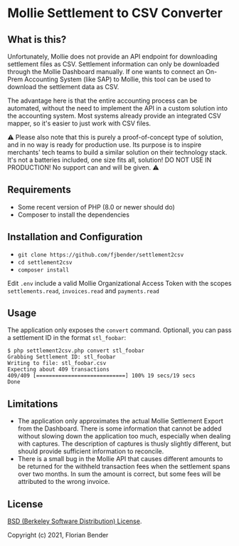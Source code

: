 # Mollie Settlement to CSV Converter

## What is this?

Unfortunately, Mollie does not provide an API endpoint for downloading settlement files as CSV. Settlement information can only be downloaded through the Mollie Dashboard manually. If one wants to connect an On-Prem Accounting System (like SAP) to Mollie, this tool can be used to download the settlement data as CSV.

The advantage here is that the entire accounting process can be automated, without the need to implement the API in a custom solution into the accounting system. Most systems already provide an integrated CSV mapper, so it's easier to just work with CSV files.

⚠️ Please also note that this is purely a proof-of-concept type of solution, and in no way is ready for production use. Its purpose is to inspire merchants' tech teams to build a similar solution on their technology stack. It's not a batteries included, one size fits all, <insert business phrase here> solution! DO NOT USE IN PRODUCTION! No support can and will be given. ⚠️

## Requirements

* Some recent version of PHP (8.0 or newer should do)
* Composer to install the dependencies

## Installation and Configuration

* `git clone https://github.com/fjbender/settlement2csv`
* `cd settlement2csv`
* `composer install`

Edit `.env` include a valid Mollie Organizational Access Token with the scopes `settlements.read`, `invoices.read` and `payments.read`

## Usage

The application only exposes the `convert` command. Optionall, you can pass a settlement ID in the format `stl_foobar`:

```
$ php settlement2csv.php convert stl_foobar
Grabbing Settlement ID: stl_foobar
Writing to file: stl_foobar.csv
Expecting about 409 transactions
409/409 [============================] 100% 19 secs/19 secs
Done
```

## Limitations

* The application only approximates the actual Mollie Settlement Export from the Dashboard. There is some information that cannot be added without slowing down the application too much, especially when dealing with captures. The description of captures is thusly slightly different, but should provide sufficient information to reconcile.
* There is a small bug in the Mollie API that causes different amounts to be returned for the withheld transaction fees when the settlement spans over two months. In sum the amount is correct, but some fees will be attributed to the wrong invoice.

## License

[BSD (Berkeley Software Distribution) License](https://opensource.org/licenses/bsd-license.php).

Copyright (c) 2021, Florian Bender
